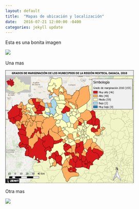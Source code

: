 ```yaml
---
layout: default
title:  "Mapas de ubicación y localización"
date:   2016-07-21 12:00:00 -0400
categories: jekyll update
---
```


Esta es una bonita imagen

<img src="/images/post/oaxaca/1.png" width="900">

Una mas

<img src="/images/post/oaxaca/estadistico.png" width="400">

Otra mas

<img src="/images/post/oaxaca/Mapa 6. Ingreso per cápita.png" width="400">
